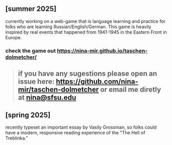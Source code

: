 ## [summer 2025]
  currently working on a web-game that is language learning and practice for folks who are learning Russian/English/German. This game is heavily inspired by real events that happened from 1941-1945 in the Eastern Front in Europe. 
  ### check the game out https://nina-mir.github.io/taschen-dolmetcher/
  
> ## if you have any sugestions please open an issue here: https://github.com/nina-mir/taschen-dolmetcher or email me diretly at **nina@sfsu.edu**

## [spring 2025]
recently typeset an important essay by Vasily Grossman, so folks could have a modern, responsive reading experience of the "The Hell of Treblinka."
</div>

